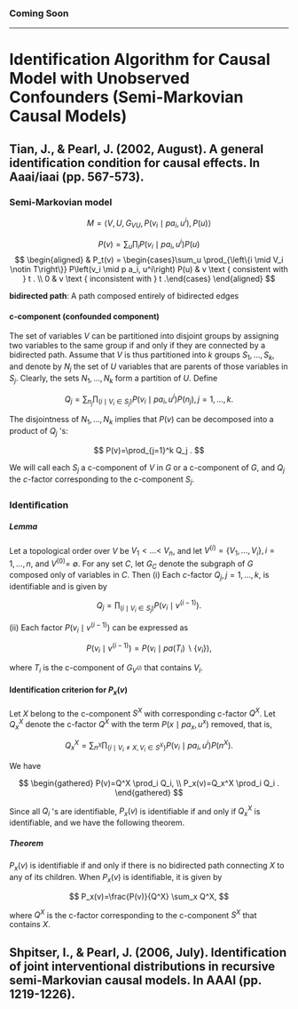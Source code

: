 ### Coming Soon
---
# Identification Algorithm for Causal Model with Unobserved Confounders (Semi-Markovian Causal Models)

## Tian, J., & Pearl, J. (2002, August). A general identification condition for causal effects. In Aaai/iaai (pp. 567-573).


### Semi-Markovian model
$$
M=\left\langle V, U, G_{V U}, P\left(v_i \mid p a_i, u^i\right), P(u)\right\rangle
$$

$$
P(v)=\sum_u \prod_i P\left(v_i \mid p a_i, u^i\right) P(u)
$$
$$
\begin{aligned}
& P_t(v) = \begin{cases}\sum_u \prod_{\left\{i \mid V_i \notin T\right\}} P\left(v_i \mid p a_i, u^i\right) P(u) & v \text { consistent with } t . \\
0 & v \text { inconsistent with } t .\end{cases}
\end{aligned}
$$

**bidirected path**: A path composed entirely of bidirected edges 

#### c-component (confounded component)
The set of variables $V$ can be partitioned into disjoint groups by assigning two variables to the same group if and only if they are connected by a bidirected path. Assume that $V$ is thus partitioned into $k$ groups $S_1, \ldots, S_k$, and denote by $N_j$ the set of $U$ variables that are parents of those variables in $S_j$. Clearly, the sets $N_1, \ldots, N_k$ form a partition of $U$. Define

$$
Q_j=\sum_{n_j} \prod_{\left(i \mid V_i \in S_j\right)} P\left(v_i \mid p a_i, u^i\right) P\left(n_j\right), j=1, \ldots, k .
$$

The disjointness of $N_1, \ldots, N_k$ implies that $P(v)$ can be decomposed into a product of $Q_j$ 's:

$$
P(v)=\prod_{j=1}^k Q_j .
$$

We will call each $S_j$ a c-component of $V$ in $G$ or a c-component of $G$, and $Q_j$ the $c$-factor corresponding to the c-component $S_j$.

### Identiﬁcation

##### Lemma 
Let a topological order over $V$ be $V_1<\ldots<$ $V_n$, and let $V^{(i)}=\left\{V_1, \ldots, V_i\right\}, i=1, \ldots, n$, and $V^{(0)}=$ $\emptyset$. For any set $C$, let $G_C$ denote the subgraph of $G$ composed only of variables in $C$. Then
(i) Each $c$-factor $Q_j, j=1, \ldots, k$, is identifiable and is given by

$$
Q_j=\prod_{\left(i \mid V_i \in S_j\right)} P\left(v_i \mid v^{(i-1)}\right) .
$$

(ii) Each factor $P\left(v_i \mid v^{(i-1)}\right)$ can be expressed as

$$
P\left(v_i \mid v^{(i-1)}\right)=P\left(v_i \mid p a\left(T_i\right) \backslash\left\{v_i\right\}\right),
$$

where $T_i$ is the c-component of $G_{V^{(i)}}$ that contains $V_i$.

#### Identification criterion for $P_x(v)$

Let $X$ belong to the c-component $S^X$ with corresponding c-factor $Q^X$.
Let $Q_x^X$ denote the c-factor $Q^X$ with the term $P\left(x \mid p a_x, u^x\right)$ removed, that is,

$$
Q_x^X=\sum_{n^X} \prod_{\left\{i \mid V_i \neq X, V_i \in S^X\right\}} P\left(v_i \mid p a_i, u^i\right) P\left(n^X\right) .
$$

We have

$$
\begin{gathered}
P(v)=Q^X \prod_i Q_i, \\
P_x(v)=Q_x^X \prod_i Q_i .
\end{gathered}
$$

Since all $Q_i$ 's are identifiable, $P_x(v)$ is identifiable if and only if $Q_x^X$ is identifiable, and we have the following theorem.

##### Theorem 

$P_x(v)$ is identifiable if and only if there is no bidirected path connecting $X$ to any of its children. When $P_x(v)$ is identifiable, it is given by

$$
P_x(v)=\frac{P(v)}{Q^X} \sum_x Q^X,
$$

where $Q^X$ is the c-factor corresponding to the c-component $S^X$ that contains $X$.







## Shpitser, I., & Pearl, J. (2006, July). Identification of joint interventional distributions in recursive semi-Markovian causal models. In AAAI (pp. 1219-1226).
